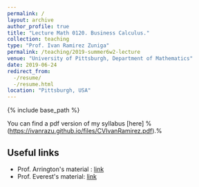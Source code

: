 ```yaml
---
permalink: /
layout: archive
author_profile: true
title: "Lecture Math 0120. Business Calculus."
collection: teaching
type: "Prof. Ivan Ramirez Zuniga"
permalink: /teaching/2019-summer6w2-lecture
venue: "University of Pittsburgh, Department of Mathematics"
date: 2019-06-24
redirect_from:
  -/resume/
  -/resume.html
location: "Pittsburgh, USA"
---
```



{% include base_path %}

You can find a pdf version of my syllabus [here] %(https://ivanrazu.github.io/files/CVIvanRamirez.pdf).%



## Useful links
* Prof. Arrington's material : [link](http://www.math.pitt.edu/~earr/Math-1020/Math0120Base.html)
* Prof. Everest's material: [link](http://www.math.pitt.edu/~evt3/0120/)
